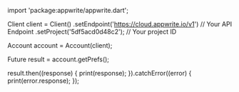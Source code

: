 import 'package:appwrite/appwrite.dart';

Client client = Client()
  .setEndpoint('https://cloud.appwrite.io/v1') // Your API Endpoint
  .setProject('5df5acd0d48c2'); // Your project ID

Account account = Account(client);

Future result = account.getPrefs();

result.then((response) {
  print(response);
}).catchError((error) {
  print(error.response);
});

